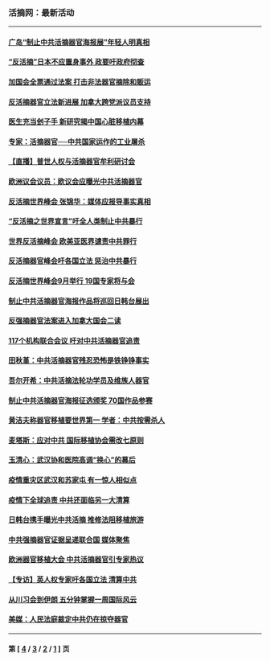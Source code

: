 ### 活摘网：最新活动
---
#### [广岛“制止中共活摘器官海报展”年轻人明真相](../../pages/nf5883/n14053657.md?08190430) 
#### [“反活摘”日本不应置身事外 政要吁政府彻查](../../pages/nf5883/n13971188.md?08190430) 
#### [加国会全票通过法案 打击非法器官摘除和贩运](../../pages/nf5883/n13884924.md?08190430) 
#### [反活摘器官立法新进展 加拿大跨党派议员支持](../../pages/nf5883/n13876061.md?08190430) 
#### [医生充当刽子手 新研究揭中国心脏移植内幕](../../pages/nf5883/n13772291.md?08190430) 
#### [专家：活摘器官──中共国家运作的工业屠杀](../../pages/nf5883/n13761178.md?08190430) 
#### [【直播】普世人权与活摘器官牟利研讨会](../../pages/nf5883/n13425146.md?08190430) 
#### [欧洲议会议员：欧议会应曝光中共活摘器官](../../pages/nf5883/n13336571.md?08190430) 
#### [反活摘世界峰会 张锦华：媒体应报导事实真相](../../pages/nf5883/n13278502.md?08190430) 
#### [“反活摘之世界宣言”吁全人类制止中共暴行](../../pages/nf5883/n13259730.md?08190430) 
#### [世界反活摘峰会 欧美亚医界谴责中共罪行](../../pages/nf5883/n13253550.md?08190430) 
#### [反活摘器官峰会吁各国立法 惩治中共暴行](../../pages/nf5883/n13245052.md?08190430) 
#### [反活摘世界峰会9月举行 19国专家将与会](../../pages/nf5883/n13201492.md?08190430) 
#### [制止中共活摘器官海报作品将巡回日韩台展出](../../pages/nf5883/n13177791.md?08190430) 
#### [反强摘器官法案进入加拿大国会二读](../../pages/nf5883/n13033450.md?08190430) 
#### [117个机构联合会议 吁对中共活摘器官追责](../../pages/nf5883/n12775087.md?08190430) 
#### [田秋堇：中共活摘器官残忍恐怖是铁铮铮事实](../../pages/nf5883/n12702148.md?08190430) 
#### [吾尔开希：中共活摘法轮功学员及维族人器官](../../pages/nf5883/n12693197.md?08190430) 
#### [制止中共活摘器官海报征选颁奖 70国作品参赛](../../pages/nf5883/n12692050.md?08190430) 
#### [黄洁夫称器官移植要世界第一 学者：中共按需杀人](../../pages/nf5883/n12572329.md?08190430) 
#### [麦塔斯：应对中共 国际移植协会需改七原则](../../pages/nf5883/n12514711.md?08190430) 
#### [玉清心：武汉协和医院高调“换心”的幕后](../../pages/nf5883/n12298730.md?08190430) 
#### [疫情重灾区武汉和苏家屯 有一惊人相似点](../../pages/nf5883/n12150824.md?08190430) 
#### [疫情下全球追责 中共还面临另一大清算](../../pages/nf5883/n12070397.md?08190430) 
#### [日韩台携手曝光中共活摘 推修法阻移植旅游](../../pages/nf5883/n11712046.md?08190430) 
#### [中共强摘器官证据呈递联合国 媒体聚焦](../../pages/nf5883/n11546426.md?08190430) 
#### [欧洲器官移植大会 中共活摘器官引专家热议](../../pages/nf5883/n11539095.md?08190430) 
#### [【专访】英人权专家吁各国立法 清算中共](../../pages/nf5883/n11367315.md?08190430) 
#### [从川习会到伊朗 五分钟掌握一周国际风云](../../pages/nf5883/n11338520.md?08190430) 
#### [美媒：人民法庭裁定中共仍在掠夺器官](../../pages/nf5883/n11334897.md?08190430) 

---
#### 第 [ [4](./4.md?08190430) / [3](./3.md?08190430) / [2](./2.md?08190430) / [1](./1.md?08190430) ] 页
